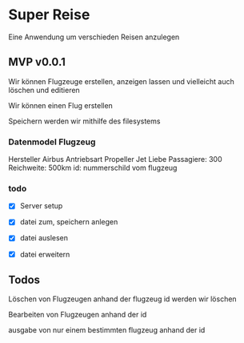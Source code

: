 # Super Reise

Eine Anwendung um verschieden Reisen anzulegen

## MVP v0.0.1

Wir können Flugzeuge erstellen, anzeigen lassen und vielleicht auch löschen und editieren

Wir können einen Flug erstellen

Speichern werden wir mithilfe des filesystems

### Datenmodel Flugzeug
Hersteller Airbus
Antriebsart Propeller Jet Liebe
Passagiere: 300
Reichweite: 500km
id: nummerschild vom flugzeug

### todo

- [x] Server setup
- [x] datei zum, speichern anlegen
- [x] datei auslesen
- [x] datei erweitern


## Todos
Löschen von Flugzeugen
anhand der flugzeug id werden wir löschen

Bearbeiten von Flugzeugen
anhand der id

ausgabe von nur einem bestimmten flugzeug
anhand der id